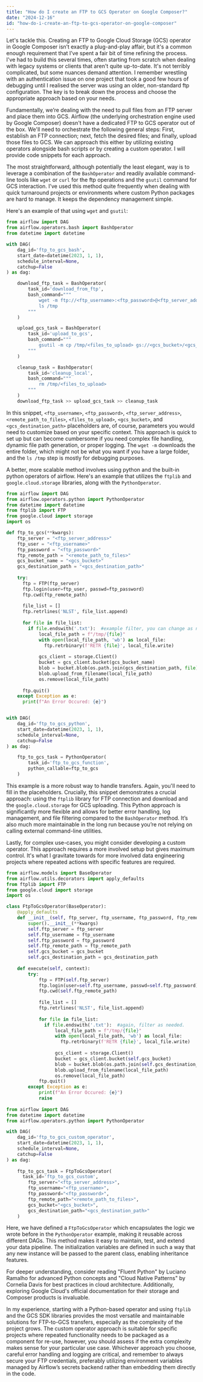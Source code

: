 ```yaml
---
title: "How do I create an FTP to GCS Operator on Google Composer?"
date: "2024-12-16"
id: "how-do-i-create-an-ftp-to-gcs-operator-on-google-composer"
---
```


Let's tackle this. Creating an FTP to Google Cloud Storage (GCS) operator in Google Composer isn’t exactly a plug-and-play affair, but it's a common enough requirement that I’ve spent a fair bit of time refining the process. I've had to build this several times, often starting from scratch when dealing with legacy systems or clients that aren't quite up-to-date. It's not terribly complicated, but some nuances demand attention. I remember wrestling with an authentication issue on one project that took a good few hours of debugging until I realised the server was using an older, non-standard ftp configuration. The key is to break down the process and choose the appropriate approach based on your needs.

Fundamentally, we’re dealing with the need to pull files from an FTP server and place them into GCS. Airflow (the underlying orchestration engine used by Google Composer) doesn't have a dedicated FTP to GCS operator out of the box. We'll need to orchestrate the following general steps: First, establish an FTP connection; next, fetch the desired files; and finally, upload those files to GCS. We can approach this either by utilizing existing operators alongside bash scripts or by creating a custom operator. I will provide code snippets for each approach.

The most straightforward, although potentially the least elegant, way is to leverage a combination of the `BashOperator` and readily available command-line tools like `wget` or `curl` for the ftp operations and the `gsutil` command for GCS interaction. I’ve used this method quite frequently when dealing with quick turnaround projects or environments where custom Python packages are hard to manage. It keeps the dependency management simple.

Here's an example of that using `wget` and `gsutil`:

```python
from airflow import DAG
from airflow.operators.bash import BashOperator
from datetime import datetime

with DAG(
    dag_id='ftp_to_gcs_bash',
    start_date=datetime(2023, 1, 1),
    schedule_interval=None,
    catchup=False
) as dag:

    download_ftp_task = BashOperator(
        task_id='download_from_ftp',
        bash_command="""
            wget -m ftp://<ftp_username>:<ftp_password>@<ftp_server_address>/<remote_path_to_files>/ -P /tmp
            ls /tmp
        """
    )

    upload_gcs_task = BashOperator(
        task_id='upload_to_gcs',
        bash_command="""
            gsutil -m cp /tmp/<files_to_upload> gs://<gcs_bucket>/<gcs_destination_path>/
        """
    )

    cleanup_task = BashOperator(
        task_id='cleanup_local',
        bash_command="""
            rm /tmp/<files_to_upload>
        """
    )
    download_ftp_task >> upload_gcs_task >> cleanup_task

```

In this snippet, `<ftp_username>`, `<ftp_password>`, `<ftp_server_address>`, `<remote_path_to_files>`, `<files_to_upload>`, `<gcs_bucket>`, and `<gcs_destination_path>` placeholders are, of course, parameters you would need to customize based on your specific context. This approach is quick to set up but can become cumbersome if you need complex file handling, dynamic file path generation, or proper logging. The `wget -m` downloads the entire folder, which might not be what you want if you have a large folder, and the `ls /tmp` step is mostly for debugging purposes.

A better, more scalable method involves using python and the built-in python operators of airflow. Here's an example that utilizes the `ftplib` and `google.cloud.storage` libraries, along with the `PythonOperator`.

```python
from airflow import DAG
from airflow.operators.python import PythonOperator
from datetime import datetime
from ftplib import FTP
from google.cloud import storage
import os

def ftp_to_gcs(**kwargs):
    ftp_server = "<ftp_server_address>"
    ftp_user = "<ftp_username>"
    ftp_password = "<ftp_password>"
    ftp_remote_path = "<remote_path_to_files>"
    gcs_bucket_name = "<gcs_bucket>"
    gcs_destination_path = "<gcs_destination_path>"
    
    try:
      ftp = FTP(ftp_server)
      ftp.login(user=ftp_user, passwd=ftp_password)
      ftp.cwd(ftp_remote_path)
      
      file_list = []
      ftp.retrlines('NLST', file_list.append)
      
      for file in file_list:
        if file.endswith('.txt'):  #example filter, you can change as needed
            local_file_path = f"/tmp/{file}"
            with open(local_file_path, 'wb') as local_file:
              ftp.retrbinary(f'RETR {file}', local_file.write)
            
            gcs_client = storage.Client()
            bucket = gcs_client.bucket(gcs_bucket_name)
            blob = bucket.blob(os.path.join(gcs_destination_path, file))
            blob.upload_from_filename(local_file_path)
            os.remove(local_file_path)
      
      ftp.quit()
    except Exception as e:
      print(f"An Error Occured: {e}")


with DAG(
    dag_id='ftp_to_gcs_python',
    start_date=datetime(2023, 1, 1),
    schedule_interval=None,
    catchup=False
) as dag:

    ftp_to_gcs_task = PythonOperator(
        task_id='ftp_to_gcs_function',
        python_callable=ftp_to_gcs
    )

```

This example is a more robust way to handle transfers.  Again, you'll need to fill in the placeholders. Crucially, this snippet demonstrates a crucial approach: using the `ftplib` library for FTP connection and download and the `google.cloud.storage` for GCS uploading. This Python approach is significantly more flexible and allows for better error handling, log management, and file filtering compared to the `BashOperator` method. It’s also much more maintainable in the long run because you’re not relying on calling external command-line utilities.

Lastly, for complex use-cases, you might consider developing a custom operator. This approach requires a more involved setup but gives maximum control. It's what I gravitate towards for more involved data engineering projects where repeated actions with specific features are required.

```python
from airflow.models import BaseOperator
from airflow.utils.decorators import apply_defaults
from ftplib import FTP
from google.cloud import storage
import os

class FtpToGcsOperator(BaseOperator):
    @apply_defaults
    def __init__(self, ftp_server, ftp_username, ftp_password, ftp_remote_path, gcs_bucket, gcs_destination_path, **kwargs):
        super().__init__(**kwargs)
        self.ftp_server = ftp_server
        self.ftp_username = ftp_username
        self.ftp_password = ftp_password
        self.ftp_remote_path = ftp_remote_path
        self.gcs_bucket = gcs_bucket
        self.gcs_destination_path = gcs_destination_path
    
    def execute(self, context):
        try:
            ftp = FTP(self.ftp_server)
            ftp.login(user=self.ftp_username, passwd=self.ftp_password)
            ftp.cwd(self.ftp_remote_path)
            
            file_list = []
            ftp.retrlines('NLST', file_list.append)
            
            for file in file_list:
              if file.endswith('.txt'):  #again, filter as needed.
                  local_file_path = f"/tmp/{file}"
                  with open(local_file_path, 'wb') as local_file:
                    ftp.retrbinary(f'RETR {file}', local_file.write)
                
                  gcs_client = storage.Client()
                  bucket = gcs_client.bucket(self.gcs_bucket)
                  blob = bucket.blob(os.path.join(self.gcs_destination_path, file))
                  blob.upload_from_filename(local_file_path)
                  os.remove(local_file_path)
            ftp.quit()
        except Exception as e:
            print(f"An Error Occured: {e}")
            raise
          
from airflow import DAG
from datetime import datetime
from airflow.operators.python import PythonOperator

with DAG(
    dag_id='ftp_to_gcs_custom_operator',
    start_date=datetime(2023, 1, 1),
    schedule_interval=None,
    catchup=False
) as dag:
    
    ftp_to_gcs_task = FtpToGcsOperator(
      task_id='ftp_to_gcs_custom',
        ftp_server="<ftp_server_address>",
        ftp_username="<ftp_username>",
        ftp_password="<ftp_password>",
        ftp_remote_path="<remote_path_to_files>",
        gcs_bucket="<gcs_bucket>",
        gcs_destination_path="<gcs_destination_path>"
    )

```

Here, we have defined a `FtpToGcsOperator` which encapsulates the logic we wrote before in the `PythonOperator` example, making it reusable across different DAGs. This method makes it easy to maintain, test, and extend your data pipeline. The initialization variables are defined in such a way that any new instance will be passed to the parent class, enabling inheritance features.

For deeper understanding, consider reading "Fluent Python" by Luciano Ramalho for advanced Python concepts and "Cloud Native Patterns" by Cornelia Davis for best practices in cloud architecture. Additionally, exploring Google Cloud's official documentation for their storage and Composer products is invaluable.

In my experience, starting with a Python-based operator and using `ftplib` and the GCS SDK libraries provides the most versatile and maintainable solutions for FTP-to-GCS transfers, especially as the complexity of the project grows. The custom operator approach is suitable for specific projects where repeated functionality needs to be packaged as a component for re-use, however, you should assess if the extra complexity makes sense for your particular use case. Whichever approach you choose, careful error handling and logging are critical, and remember to always secure your FTP credentials, preferably utilizing environment variables managed by Airflow’s secrets backend rather than embedding them directly in the code.
